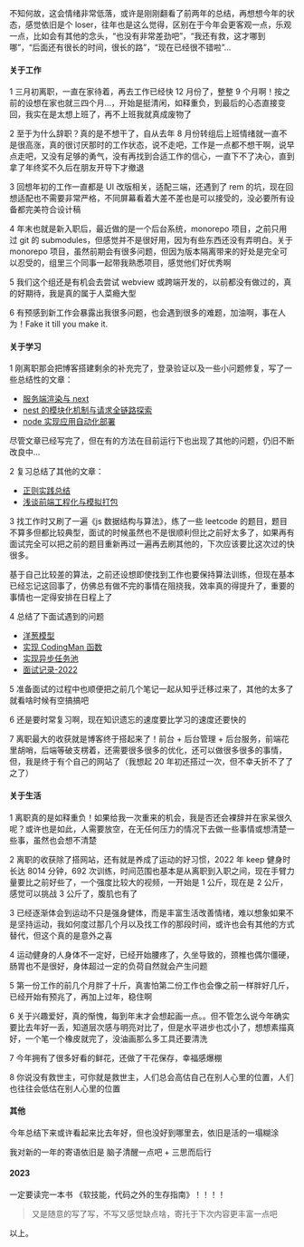 不知何故，这会情绪非常低落，或许是刚刚翻看了前两年的总结，再想想今年的状态，感觉依旧是个 loser，往年也是这么觉得，区别在于今年会更客观一点，乐观一点，比如会有其他的念头，“也没有非常差劲吧”，“我还有救，这才哪到哪”，“后面还有很长的时间，很长的路”，“现在已经很不错啦”...

#### 关于工作

1 三月初离职，一直在家待着，再去工作已经快 12 月份了，整整 9 个月啊！按之前的设想在家也就三四个月...，开始是挺清闲，如释重负，到最后的心态直接变回，我实在是太想上班了，再不上班我就真成废物了

2 至于为什么辞职？真的是不想干了，自从去年 8 月份转组后上班情绪就一直不是很高涨，真的很讨厌那时的工作状态，说不走吧，工作是一点都不想干啊，说早点走吧，又没有足够的勇气，没有再找到合适工作的信心，一直下不了决心，直到拿了年终奖不久后在朋友开导下才撤退

3 回想年初的工作一直都是 UI 改版相关，适配三端，还遇到了 rem 的坑，现在回想适配也不需要非常严格，不同屏幕看着大差不差也是可以接受的，没必要所有设备都完美符合设计稿

4 年末也就是新入职后，最近做的是一个后台系统，monorepo 项目，之前只用过 git 的 submodules，但感觉并不是很好用，因为有些东西还没有弄明白。关于 monorepo 项目，虽然前期会有很多问题，但因为版本隔离带来的好处是完全可以忍受的，组里三个同事一起带我熟悉项目，感觉他们好优秀啊

5 我们这个组还是有机会去尝试 webview 或跨端开发的，以前都没有做过的，真的好期待，我是真的属于人菜瘾大型

6 有预感到新工作会暴露出我很多问题，也会遇到很多的难题，加油啊，事在人为！Fake it till you make it.

#### 关于学习

1 刚离职那会把博客搭建剩余的补充完了，登录验证以及一些小问题修复，写了一些总结性的文章：

- [服务端渲染与 next](https://mini-orange.cn/article/890336885)
- [nest 的模块化机制与请求全链路探索](https://mini-orange.cn/article/580089645)
- [node 实现应用自动化部署](https://mini-orange.cn/article/980032628)

尽管文章已经写完了，但在有的方法在目前运行下也出现了其他的问题，仍旧不断改良中...

2 复习总结了其他的文章：

- [正则实践总结](https://mini-orange.cn/article/460752)
- [浅谈前端工程化与模拟打包](https://mini-orange.cn/article/720165174)

3 找工作时又刷了一遍《js 数据结构与算法》，练了一些 leetcode 的题目，题目不算多但都比较典型，面试的时候虽然也不是很顺利但比之前好太多了，如果再有面试完全可以把之前的题目重新再过一遍再去刷其他的，下次应该要比这次过的快很多。

基于自己比较差的算法，之前还设想即使找到工作也要保持算法训练，但现在基本已经忘记这回事了，仿佛总有做不完的事情在阻挠我，效率真的得提升了，重要的事情也一定得安排在日程上了

4 总结了下面试遇到的问题

- [洋葱模型](https://mini-orange.cn/article/490964531)
- [实现 CodingMan 函数](https://mini-orange.cn/article/700873823)
- [实现异步任务池](https://mini-orange.cn/article/930109355)
- [面试记录-2022](https://mini-orange.cn/article/200635191)

5 准备面试的过程中也顺便把之前几个笔记一起从知乎迁移过来了，其他的太多了就看啥时候有空搞搞吧

6 还是要时常复习啊，现在知识遗忘的速度要比学习的速度还要快的

7 离职最大的收获就是博客终于搭起来了！前台 + 后台管理 + 后台服务，前端花里胡哨，后端等破支楞着，还需要很多很多的优化，还可以做很多很多的事情，但，我是终于有个自己的网站了（我想起 20 年初还搭过一次，但不幸夭折不了了之了）

#### 关于生活

1 离职真的是如释重负！如果给我一次重来的机会，我是否还会裸辞并在家呆很久呢？或许也是如此，人需要放空，在无任何压力的情况下去做一些事情或想清楚一些事，虽然也会想不清楚

2 离职的收获除了搭网站，还有就是养成了运动的好习惯，2022 年 keep 健身时长达 8014 分钟，692 次训练，时间范围也基本是从离职到入职之间，现在手臂力量要比之前好些了，一个强度比较大的视频，一开始是 1 公斤，现在是 2 公斤，感觉可以挑战 3 公斤了，腹肌也有了

3 已经逐渐体会到运动不只是强身健体，而是丰富生活改善情绪，难以想象如果不是坚持运动，我如何度过那几个月以及找工作的那段时间，或许也会有其他的方式替代，但这个真的是意外之喜

4 运动健身的人身体不一定好，已经开始腰疼了，久坐导致的，颈椎也偶尔僵硬，肠胃也不是很好，身体超过一定的负荷自然就会产生问题

5 第一份工作的前几个月胖了十斤，真害怕第二份工作也会像之前一样胖好几斤，已经开始有预兆了，再加上过年，稳住啊

6 关于兴趣爱好，真的惭愧，每到年末才会想起画一点。。但不管怎么说今年确实要比去年好一丢，知道层次感与明亮对比了，但是水平进步也忒小了，想想素描真好，一个笔一个橡皮就完了，没油画那么多工具还要清洗

7 今年拥有了很多好看的鲜花，还做了干花保存，幸福感爆棚

8 你说没有救世主，可你就是救世主，人们总会高估自己在别人心里的位置，人们也往往会低估在别人心里的位置

#### 其他

今年总结下来或许看起来比去年好，但也没好到哪里去，依旧是活的一塌糊涂

我对新的一年的寄语依旧是 脑子清醒一点吧 + 三思而后行

#### 2023

一定要读完一本书 《软技能，代码之外的生存指南》！！！！


> 又是随意的写了写，不写又感觉缺点啥，寄托于下次内容更丰富一点吧

以上。